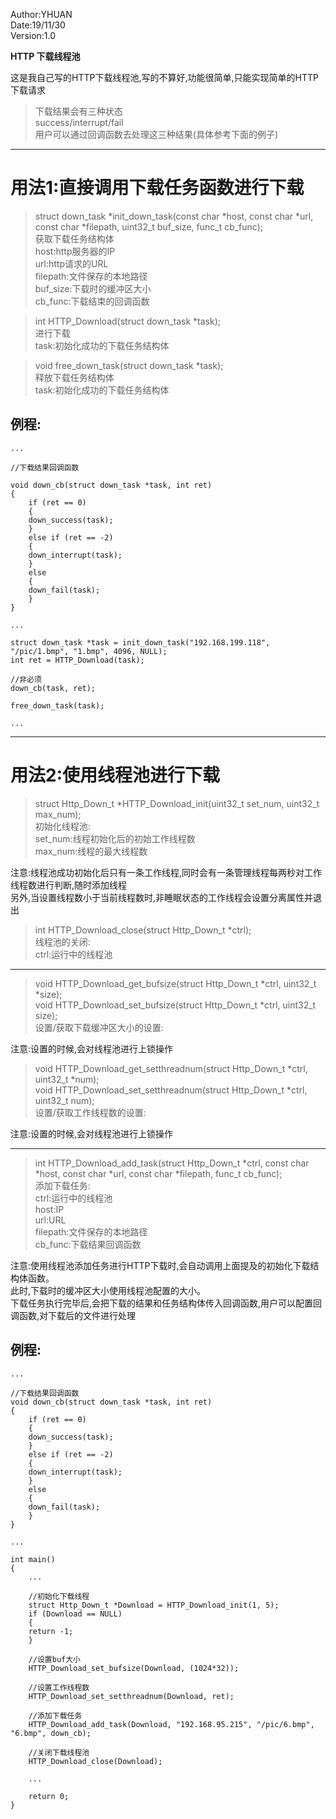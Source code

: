 Author:YHUAN  
Date:19/11/30  
Version:1.0  

**HTTP 下载线程池**

这是我自己写的HTTP下载线程池,写的不算好,功能很简单,只能实现简单的HTTP下载请求  
> 下载结果会有三种状态  
> success/interrupt/fail  
用户可以通过回调函数去处理这三种结果(具体参考下面的例子)  

---------------------------------------------------------------------------------------------

# 用法1:直接调用下载任务函数进行下载

> struct down_task *init_down_task(const char *host, const char *url, const char *filepath, uint32_t buf_size, func_t cb_func);  
获取下载任务结构体  
	host:http服务器的IP  
	url:http请求的URL  
	filepath:文件保存的本地路径  
	buf_size:下载时的缓冲区大小  
	cb_func:下载结束的回调函数  


> int HTTP_Download(struct down_task *task);  
进行下载  
	task:初始化成功的下载任务结构体  


> void free_down_task(struct down_task *task);  
释放下载任务结构体  
	task:初始化成功的下载任务结构体  

## 例程:

```
...  

//下载结果回调函数  

void down_cb(struct down_task *task, int ret)  
{  
	if (ret == 0)  
	{  
	down_success(task);  
	}  
	else if (ret == -2)  
	{  
	down_interrupt(task);  
	}  
	else  
	{  
	down_fail(task);  
	}  
}  

...  

struct down_task *task = init_down_task("192.168.199.118", "/pic/1.bmp", "1.bmp", 4096, NULL);  
int ret = HTTP_Download(task);  

//非必须  
down_cb(task, ret);  

free_down_task(task);  

...  

```

---------------------------------------------------------------------------------------------

# 用法2:使用线程池进行下载  

> struct Http_Down_t *HTTP_Download_init(uint32_t set_num, uint32_t max_num);  
初始化线程池:  
	set_num:线程初始化后的初始工作线程数  
	max_num:线程的最大线程数  

注意:线程池成功初始化后只有一条工作线程,同时会有一条管理线程每两秒对工作线程数进行判断,随时添加线程  
另外,当设置线程数小于当前线程数时,非睡眠状态的工作线程会设置分离属性并退出  


> int HTTP_Download_close(struct Http_Down_t *ctrl);  
线程池的关闭:  
	ctrl:运行中的线程池  

---------------------------------------------------------------------------------------------

> void HTTP_Download_get_bufsize(struct Http_Down_t *ctrl, uint32_t *size);  
> void HTTP_Download_set_bufsize(struct Http_Down_t *ctrl, uint32_t size);  
设置/获取下载缓冲区大小的设置:  

注意:设置的时候,会对线程池进行上锁操作  


> void HTTP_Download_get_setthreadnum(struct Http_Down_t *ctrl, uint32_t *num);  
> void HTTP_Download_set_setthreadnum(struct Http_Down_t *ctrl, uint32_t num);  
设置/获取工作线程数的设置:

注意:设置的时候,会对线程池进行上锁操作

---------------------------------------------------------------------------------------------

> int HTTP_Download_add_task(struct Http_Down_t *ctrl, const char *host, const char *url, const char *filepath, func_t cb_func);  
添加下载任务:  
	ctrl:运行中的线程池  
	host:IP  
	url:URL  
	filepath:文件保存的本地路径  
	cb_func:下载结果回调函数  

注意:使用线程池添加任务进行HTTP下载时,会自动调用上面提及的初始化下载结构体函数。  
此时,下载时的缓冲区大小使用线程池配置的大小。  
下载任务执行完毕后,会把下载的结果和任务结构体传入回调函数,用户可以配置回调函数,对下载后的文件进行处理  

## 例程:

```
...  

//下载结果回调函数  
void down_cb(struct down_task *task, int ret)  
{  
	if (ret == 0)  
	{  
	down_success(task);  
	}  
	else if (ret == -2)  
	{
	down_interrupt(task);  
	}  
	else  
	{  
	down_fail(task);  
	}  
}  
   
...  

int main()  
{  
	...  

	//初始化下载线程  
	struct Http_Down_t *Download = HTTP_Download_init(1, 5);  
	if (Download == NULL)  
	{  
	return -1;  
	}  
	
	//设置buf大小  
	HTTP_Download_set_bufsize(Download, (1024*32));  

	//设置工作线程数  
	HTTP_Download_set_setthreadnum(Download, ret);  

	//添加下载任务  
	HTTP_Download_add_task(Download, "192.168.95.215", "/pic/6.bmp", "6.bmp", down_cb);  

	//关闭下载线程池  
	HTTP_Download_close(Download);  

	...  

	return 0;  
}  

```





